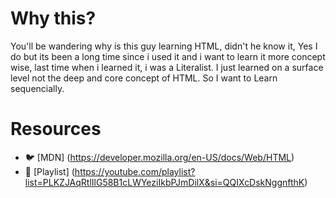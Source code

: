 # Why this?
You'll be wandering why is this guy learning HTML, didn't he know it, Yes I do but its been a long time since i used it and i want to learn it more concept wise, last time when i learned it, i was a Literalist. I just learned on a surface level not the deep and core concept of HTML. So I want to Learn sequencially. 

# Resources
- 🐦 [MDN] (https://developer.mozilla.org/en-US/docs/Web/HTML)
- 🦚 [Playlist] (https://youtube.com/playlist?list=PLKZJAqRtlIlG58B1cLWYeziIkbPJmDilX&si=QQIXcDskNggnfthK)
